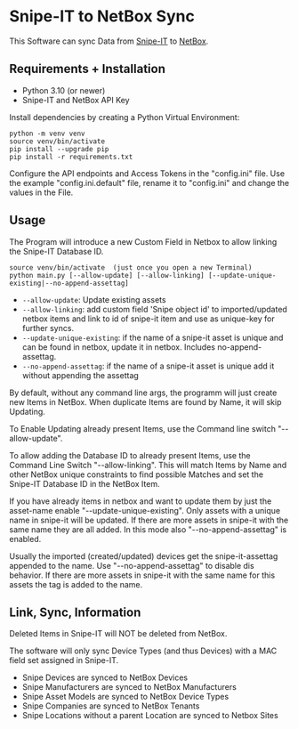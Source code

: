 # Snipe-IT to NetBox Sync

This Software can sync Data from [Snipe-IT](https://github.com/snipe/snipe-it) to [NetBox](https://github.com/netbox-community/netbox).

## Requirements + Installation

- Python 3.10 (or newer)
- Snipe-IT and NetBox API Key

Install dependencies by creating a Python Virtual Environment:

    python -m venv venv
    source venv/bin/activate
    pip install --upgrade pip
    pip install -r requirements.txt

Configure the API endpoints and Access Tokens in the "config.ini" file.
Use the example "config.ini.default" file, rename it to "config.ini" and 
change the values in the File.

## Usage

The Program will introduce a new Custom Field in Netbox to allow linking the 
Snipe-IT Database ID.

    source venv/bin/activate  (just once you open a new Terminal)
    python main.py [--allow-update] [--allow-linking] [--update-unique-existing|--no-append-assettag]

* `--allow-update`: Update existing assets
* `--allow-linking`: add custom field 'Snipe object id' to imported/updated netbox items and link to id of snipe-it item and use as unique-key for further syncs.
* `--update-unique-existing`: if the name of a snipe-it asset is unique and can be found in netbox, update it in netbox. Includes no-append-assettag.
* `--no-append-assettag`: if the name of a snipe-it asset is unique add it without appending the assettag

By default, without any command line args, the programm will just create new
Items in NetBox. When duplicate Items are found by Name, it will skip Updating.

To Enable Updating already present Items, use the Command line switch "--allow-update".

To allow adding the Database ID to already present Items, 
use the Command Line Switch "--allow-linking". This will match Items by Name and
other NetBox unique constraints to find possible Matches and set the Snipe-IT
Database ID in the NetBox Item.

If you have already items in netbox and want to update them by just the asset-name enable "--update-unique-existing". Only assets 
with a unique name in snipe-it will be updated. If there are more assets in snipe-it with the same name they are all added.
In this mode also "--no-append-assettag" is enabled.

Usually the imported (created/updated) devices get the snipe-it-assettag appended to the name. Use "--no-append-assettag" to 
disable dis behavior. If there are more assets in snipe-it with the same name for this assets the tag is added to the name.


## Link, Sync, Information

Deleted Items in Snipe-IT will NOT be deleted from NetBox.

The software will only sync Device Types (and thus Devices) with a MAC field set assigned in Snipe-IT.

- Snipe Devices are synced to NetBox Devices
- Snipe Manufacturers are synced to NetBox Manufacturers
- Snipe Asset Models are synced to NetBox Device Types
- Snipe Companies are synced to NetBox Tenants
- Snipe Locations without a parent Location are synced to Netbox Sites